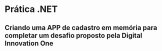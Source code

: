 # Prática .NET
## Criando uma APP de cadastro em memória para completar um desafio proposto pela Digital Innovation One
